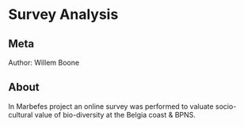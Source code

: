 # Survey Analysis
## Meta
Author: Willem Boone

## About
In Marbefes project an online survey was performed to valuate socio-cultural value of bio-diversity at the Belgia coast & BPNS. 



